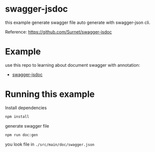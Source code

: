# swagger-jsdoc

this example generate swagger file auto generate with swagger-json cli.

Reference: https://github.com/Surnet/swagger-jsdoc

# Example

use this repo to learning about document swagger with annotation:

- [swagger-jsdoc](https://github.com/Surnet/swagger-jsdoc/blob/master/examples/app/routes.js)

# Running this example

Install dependencies
```bash
npm install
```

generate swagger file
```bash
npm run doc:gen
```

you look file in `./src/main/doc/swagger.json`